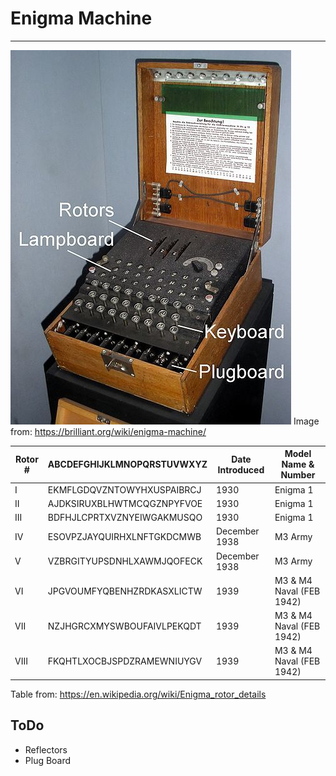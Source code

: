 # Enigma Machine
---
![Enigma Machine](./.pictures/enigma_machine.jpg "Enigma Machine")
Image from: https://brilliant.org/wiki/enigma-machine/

| Rotor # | ABCDEFGHIJKLMNOPQRSTUVWXYZ | Date Introduced | Model Name & Number      |
| ------- | -------------------------- | --------------- | ------------------------ |
|  I      | EKMFLGDQVZNTOWYHXUSPAIBRCJ | 1930            | Enigma 1                 |
| II      | AJDKSIRUXBLHWTMCQGZNPYFVOE | 1930            | Enigma 1                 |
| III     | BDFHJLCPRTXVZNYEIWGAKMUSQO | 1930            | Enigma 1                 |
| IV      | ESOVPZJAYQUIRHXLNFTGKDCMWB | December 1938   | 	M3 Army                 |
| V       | VZBRGITYUPSDNHLXAWMJQOFECK | December 1938   | 	M3 Army                 |
| VI      | JPGVOUMFYQBENHZRDKASXLICTW | 1939            | M3 & M4 Naval (FEB 1942) |
| VII     | NZJHGRCXMYSWBOUFAIVLPEKQDT | 1939            | M3 & M4 Naval (FEB 1942) |
| VIII    | FKQHTLXOCBJSPDZRAMEWNIUYGV | 1939            | M3 & M4 Naval (FEB 1942) |

Table from: https://en.wikipedia.org/wiki/Enigma_rotor_details

## ToDo

- Reflectors
- Plug Board
